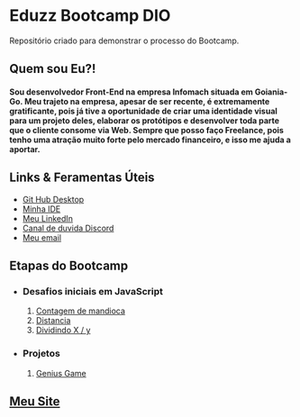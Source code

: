 # Eduzz Bootcamp DIO
Repositório criado para demonstrar o processo do Bootcamp.

## Quem sou Eu?!
   #### Sou desenvolvedor Front-End na empresa Infomach situada em Goiania-Go. Meu trajeto na empresa, apesar de ser recente, é extremamente gratificante, pois já tive a oportunidade de criar uma identidade visual para um projeto deles, elaborar os protótipos e desenvolver toda parte que o cliente consome via Web. Sempre que posso faço Freelance, pois tenho uma atração muito forte pelo mercado financeiro, e isso me ajuda a aportar.

## Links & Feramentas Úteis
  * [Git Hub Desktop](https://www.youtube.com/watch?v=Fj3gtbaF8WA)
  * [Minha IDE](https://code.visualstudio.com)
  * [Meu LinkedIn](https://www.linkedin.com/in/igordamicosotolani/)
  * [Canal de duvida Discord](https://discord.gg/zwsUw3Jb)
  * [Meu email](Mailto:contatodmsotolani@gmail.com)

## Etapas do Bootcamp
  * ### Desafios iniciais em JavaScript
     1. [Contagem de mandioca](https://github.com/igordamicost/Eduzz-Bootcamp---DIO/blob/main/Exercicios%20Java%20Script/Desafios%20Iniciais%20em%20JavaScript/Contagem%20Mandioca.js)
     2. [Distancia](https://github.com/igordamicost/Eduzz-Bootcamp---DIO/blob/main/Exercicios%20Java%20Script/Desafios%20Iniciais%20em%20JavaScript/Distancia.js)
     3. [Dividindo X / y ](https://github.com/igordamicost/Eduzz-Bootcamp---DIO/blob/main/Exercicios%20Java%20Script/Desafios%20Iniciais%20em%20JavaScript/Dividindo%20X%20por%20Y.js)

  * ### Projetos
     1. [Genius Game](https://github.com/igordamicost/Eduzz-Bootcamp---DIO/tree/main/Exercicios%20Java%20Script/Jogo%20Genius)

## [Meu Site](http://dev-igordamicosotolani.online)

